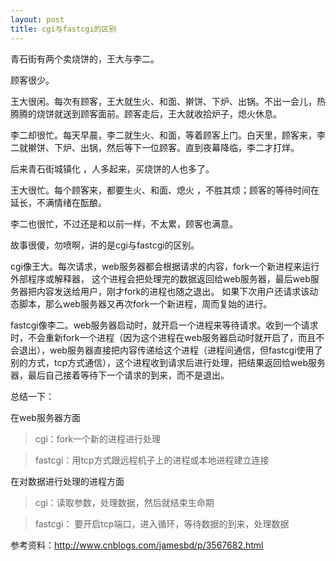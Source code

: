```yaml
---
layout: post
title: cgi与fastcgi的区别
---
```


青石街有两个卖烧饼的，王大与李二。

顾客很少。

王大很闲。每次有顾客，王大就生火、和面、擀饼、下炉、出锅。不出一会儿，热腾腾的烧饼就送到顾客面前。顾客走后，王大就收拾炉子，熄火休息。

李二却很忙。每天早晨，李二就生火、和面，等着顾客上门。白天里，顾客来，李二就擀饼、下炉、出锅，然后等下一位顾客。直到夜幕降临，李二才打烊。

后来青石街城镇化 ，人多起来，买烧饼的人也多了。

王大很忙。每个顾客来，都要生火、和面、熄火 ，不胜其烦；顾客的等待时间在延长，不满情绪在酝酿。

李二也很忙，不过还是和以前一样，不太累，顾客也满意。

故事很傻，勿喷啊，讲的是cgi与fastcgi的区别。

cgi像王大。每次请求，web服务器都会根据请求的内容，fork一个新进程来运行外部程序或解释器， 这个进程会把处理完的数据返回给web服务器，最后web服务器把内容发送给用户，刚才fork的进程也随之退出。 如果下次用户还请求该动态脚本，那么web服务器又再次fork一个新进程，周而复始的进行。

fastcgi像李二。web服务器启动时，就开启一个进程来等待请求。收到一个请求时，不会重新fork一个进程（因为这个进程在web服务器启动时就开启了，而且不会退出），web服务器直接把内容传递给这个进程（进程间通信，但fastcgi使用了别的方式，tcp方式通信），这个进程收到请求后进行处理，把结果返回给web服务器，最后自己接着等待下一个请求的到来，而不是退出。

总结一下：

在web服务器方面



> cgi：fork一个新的进程进行处理



> fastcgi：用tcp方式跟远程机子上的进程或本地进程建立连接

在对数据进行处理的进程方面



> cgi：读取参数，处理数据，然后就结束生命期



> fastcgi： 要开启tcp端口，进入循环，等待数据的到来，处理数据

参考资料：http://www.cnblogs.com/jamesbd/p/3567682.html